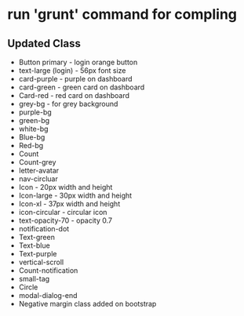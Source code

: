 # run 'grunt' command for compling


## Updated Class

- Button primary - login orange button
- text-large (login) - 56px font size
- card-purple - purple on dashboard
- card-green - green card on dashboard
- Card-red - red card on dashboard
- grey-bg - for grey background
- purple-bg
- green-bg
- white-bg
- Blue-bg
- Red-bg
- Count 
- Count-grey
- letter-avatar
- nav-circluar
- Icon - 20px width and height
- Icon-large - 30px width and height
- Icon-xl - 37px width and height
- icon-circular - circular icon
- text-opacity-70 - opacity 0.7
- notification-dot
- Text-green
- Text-blue
- Text-purple
- vertical-scroll
- Count-notification
- small-tag
- Circle
- modal-dialog-end
- Negative margin class added on bootstrap